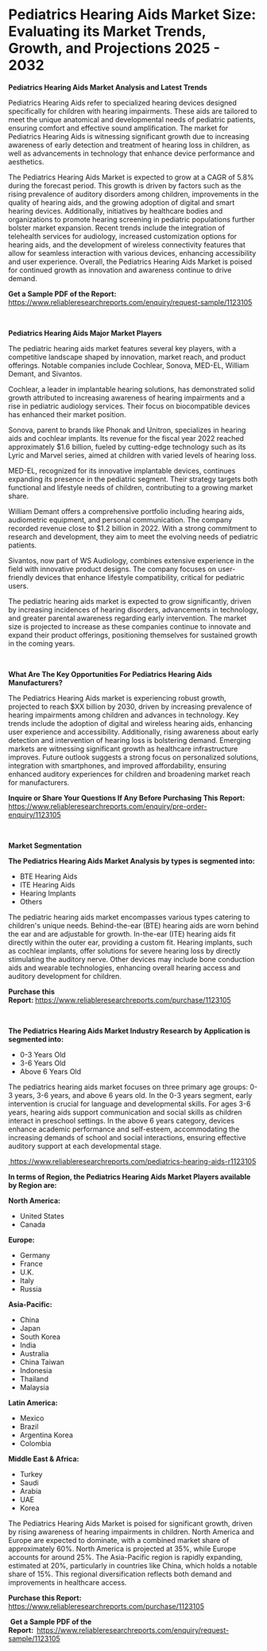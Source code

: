 <p><h1>Pediatrics Hearing Aids Market Size: Evaluating its Market Trends, Growth, and Projections 2025 - 2032</h1></p><p><strong>Pediatrics Hearing Aids Market Analysis and Latest Trends</strong></p>
<p><p>Pediatrics Hearing Aids refer to specialized hearing devices designed specifically for children with hearing impairments. These aids are tailored to meet the unique anatomical and developmental needs of pediatric patients, ensuring comfort and effective sound amplification. The market for Pediatrics Hearing Aids is witnessing significant growth due to increasing awareness of early detection and treatment of hearing loss in children, as well as advancements in technology that enhance device performance and aesthetics.</p><p>The Pediatrics Hearing Aids Market is expected to grow at a CAGR of 5.8% during the forecast period. This growth is driven by factors such as the rising prevalence of auditory disorders among children, improvements in the quality of hearing aids, and the growing adoption of digital and smart hearing devices. Additionally, initiatives by healthcare bodies and organizations to promote hearing screening in pediatric populations further bolster market expansion. Recent trends include the integration of telehealth services for audiology, increased customization options for hearing aids, and the development of wireless connectivity features that allow for seamless interaction with various devices, enhancing accessibility and user experience. Overall, the Pediatrics Hearing Aids Market is poised for continued growth as innovation and awareness continue to drive demand.</p></p>
<p><strong>Get a Sample PDF of the Report:&nbsp;</strong> <a href="https://www.reliableresearchreports.com/enquiry/request-sample/1123105?utm_campaign=3050&utm_medium=2&utm_source=Github&utm_content=ia&utm_term=16042025&utm_id=pediatrics-hearing-aids">https://www.reliableresearchreports.com/enquiry/request-sample/1123105</a></p>
<p>&nbsp;</p>
<p><strong>Pediatrics Hearing Aids Major Market Players</strong></p>
<p><p>The pediatric hearing aids market features several key players, with a competitive landscape shaped by innovation, market reach, and product offerings. Notable companies include Cochlear, Sonova, MED-EL, William Demant, and Sivantos. </p><p>Cochlear, a leader in implantable hearing solutions, has demonstrated solid growth attributed to increasing awareness of hearing impairments and a rise in pediatric audiology services. Their focus on biocompatible devices has enhanced their market position.</p><p>Sonova, parent to brands like Phonak and Unitron, specializes in hearing aids and cochlear implants. Its revenue for the fiscal year 2022 reached approximately $1.6 billion, fueled by cutting-edge technology such as its Lyric and Marvel series, aimed at children with varied levels of hearing loss.</p><p>MED-EL, recognized for its innovative implantable devices, continues expanding its presence in the pediatric segment. Their strategy targets both functional and lifestyle needs of children, contributing to a growing market share.</p><p>William Demant offers a comprehensive portfolio including hearing aids, audiometric equipment, and personal communication. The company recorded revenue close to $1.2 billion in 2022. With a strong commitment to research and development, they aim to meet the evolving needs of pediatric patients.</p><p>Sivantos, now part of WS Audiology, combines extensive experience in the field with innovative product designs. The company focuses on user-friendly devices that enhance lifestyle compatibility, critical for pediatric users.</p><p>The pediatric hearing aids market is expected to grow significantly, driven by increasing incidences of hearing disorders, advancements in technology, and greater parental awareness regarding early intervention. The market size is projected to increase as these companies continue to innovate and expand their product offerings, positioning themselves for sustained growth in the coming years.</p></p>
<p>&nbsp;</p>
<p><strong>What Are The Key Opportunities For Pediatrics Hearing Aids Manufacturers?</strong></p>
<p><p>The Pediatrics Hearing Aids market is experiencing robust growth, projected to reach $XX billion by 2030, driven by increasing prevalence of hearing impairments among children and advances in technology. Key trends include the adoption of digital and wireless hearing aids, enhancing user experience and accessibility. Additionally, rising awareness about early detection and intervention of hearing loss is bolstering demand. Emerging markets are witnessing significant growth as healthcare infrastructure improves. Future outlook suggests a strong focus on personalized solutions, integration with smartphones, and improved affordability, ensuring enhanced auditory experiences for children and broadening market reach for manufacturers.</p></p>
<p><strong>Inquire or Share Your Questions If Any Before Purchasing This Report:</strong> <a href="https://www.reliableresearchreports.com/enquiry/pre-order-enquiry/1123105?utm_campaign=3050&utm_medium=2&utm_source=Github&utm_content=ia&utm_term=16042025&utm_id=pediatrics-hearing-aids">https://www.reliableresearchreports.com/enquiry/pre-order-enquiry/1123105</a></p>
<p>&nbsp;</p>
<p><strong>Market Segmentation</strong></p>
<p><strong>The Pediatrics Hearing Aids Market Analysis by types is segmented into:</strong></p>
<p><ul><li>BTE Hearing Aids</li><li>ITE Hearing Aids</li><li>Hearing Implants</li><li>Others</li></ul></p>
<p><p>The pediatric hearing aids market encompasses various types catering to children's unique needs. Behind-the-ear (BTE) hearing aids are worn behind the ear and are adjustable for growth. In-the-ear (ITE) hearing aids fit directly within the outer ear, providing a custom fit. Hearing implants, such as cochlear implants, offer solutions for severe hearing loss by directly stimulating the auditory nerve. Other devices may include bone conduction aids and wearable technologies, enhancing overall hearing access and auditory development for children.</p></p>
<p><strong>Purchase this Report:&nbsp;</strong><a href="https://www.reliableresearchreports.com/purchase/1123105?utm_campaign=3050&utm_medium=2&utm_source=Github&utm_content=ia&utm_term=16042025&utm_id=pediatrics-hearing-aids">https://www.reliableresearchreports.com/purchase/1123105</a></p>
<p>&nbsp;</p>
<p><strong>The Pediatrics Hearing Aids Market Industry Research by Application is segmented into:</strong></p>
<p><ul><li>0-3 Years Old</li><li>3-6 Years Old</li><li>Above 6 Years Old</li></ul></p>
<p><p>The pediatrics hearing aids market focuses on three primary age groups: 0-3 years, 3-6 years, and above 6 years old. In the 0-3 years segment, early intervention is crucial for language and developmental skills. For ages 3-6 years, hearing aids support communication and social skills as children interact in preschool settings. In the above 6 years category, devices enhance academic performance and self-esteem, accommodating the increasing demands of school and social interactions, ensuring effective auditory support at each developmental stage.</p></p>
<p><a href="https://www.reliableresearchreports.com/pediatrics-hearing-aids-r1123105?utm_campaign=3050&utm_medium=2&utm_source=Github&utm_content=ia&utm_term=16042025&utm_id=pediatrics-hearing-aids">&nbsp;https://www.reliableresearchreports.com/pediatrics-hearing-aids-r1123105</a></p>
<p><strong>In terms of Region, the Pediatrics Hearing Aids Market Players available by Region are:</strong></p>
<p>
    <p> <strong> North America: </strong>
        <ul>
            <li>United States</li>
            <li>Canada</li>
        </ul>
        </p> 
    <p> <strong> Europe: </strong>
        <ul>
            <li>Germany</li>
            <li>France</li>
            <li>U.K.</li>
            <li>Italy</li>
            <li>Russia</li>
        </ul>
        </p> 
    <p> <strong> Asia-Pacific: </strong>
        <ul>
            <li>China</li>
            <li>Japan</li>
            <li>South Korea</li>
            <li>India</li>
            <li>Australia</li>
            <li>China Taiwan</li>
            <li>Indonesia</li>
            <li>Thailand</li>
            <li>Malaysia</li>
        </ul>
        </p> 
    <p> <strong> Latin America: </strong>
        <ul>
            <li>Mexico</li>
            <li>Brazil</li>
            <li>Argentina Korea</li>
            <li>Colombia</li>
        </ul>
        </p> 
    <p> <strong> Middle East & Africa: </strong>
        <ul>
            <li>Turkey</li>
            <li>Saudi</li>
            <li>Arabia</li>
            <li>UAE</li>
            <li>Korea</li>
        </ul>
    </p>
    </p>
<p><p>The Pediatrics Hearing Aids Market is poised for significant growth, driven by rising awareness of hearing impairments in children. North America and Europe are expected to dominate, with a combined market share of approximately 60%. North America is projected at 35%, while Europe accounts for around 25%. The Asia-Pacific region is rapidly expanding, estimated at 20%, particularly in countries like China, which holds a notable share of 15%. This regional diversification reflects both demand and improvements in healthcare access.</p></p>
<p><strong>Purchase this Report: </strong><a href="https://www.reliableresearchreports.com/purchase/1123105?utm_campaign=3050&utm_medium=2&utm_source=Github&utm_content=ia&utm_term=16042025&utm_id=pediatrics-hearing-aids">https://www.reliableresearchreports.com/purchase/1123105</a></p>
<p>&nbsp;<strong>Get a Sample PDF of the Report:&nbsp;&nbsp;</strong><a href="https://www.reliableresearchreports.com/enquiry/request-sample/1123105?utm_campaign=3050&utm_medium=2&utm_source=Github&utm_content=ia&utm_term=16042025&utm_id=pediatrics-hearing-aids">https://www.reliableresearchreports.com/enquiry/request-sample/1123105</a></p>
<p><strong></strong></p>
<p><p></p><p></p><p></p></p>
